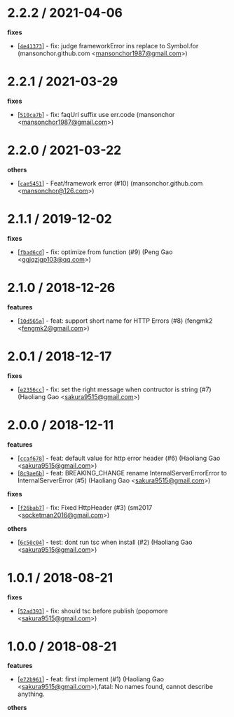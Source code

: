 
2.2.2 / 2021-04-06
==================

**fixes**
  * [[`4e41373`](http://github.com/eggjs/egg-errors/commit/4e41373129601aa4e09faef21c607f432f9d1105)] - fix: judge frameworkError ins replace to Symbol.for (mansonchor.github.com <<mansonchor1987@gmail.com>>)

2.2.1 / 2021-03-29
==================

**fixes**
  * [[`510ca7b`](http://github.com/eggjs/egg-errors/commit/510ca7b95edff4c2a2b9227c01ae8baa14cf5af3)] - fix: faqUrl suffix use err.code (mansonchor <<mansonchor1987@gmail.com>>)

2.2.0 / 2021-03-22
==================

**others**
  * [[`cae5451`](http://github.com/eggjs/egg-errors/commit/cae545101335c8a878ec4ee9094aeca1c688b825)] - Feat/framework error (#10) (mansonchor.github.com <<mansonchor@126.com>>)

2.1.1 / 2019-12-02
==================

**fixes**
  * [[`fbad6cd`](http://github.com/eggjs/egg-errors/commit/fbad6cd0ed5ae723b913124bf9176bfd36eb791f)] - fix: optimize from function (#9) (Peng Gao <<ggjqzjgp103@qq.com>>)

2.1.0 / 2018-12-26
==================

**features**
  * [[`10d565a`](http://github.com/eggjs/egg-errors/commit/10d565a24118c62d0a8a5ac2edcf04ab0df3968b)] - feat: support short name for HTTP Errors (#8) (fengmk2 <<fengmk2@gmail.com>>)

2.0.1 / 2018-12-17
==================

**fixes**
  * [[`e2356cc`](http://github.com/eggjs/egg-errors/commit/e2356ccfa5e4caec8044957bf8e95202ae024f4a)] - fix: set the right message when contructor is string (#7) (Haoliang Gao <<sakura9515@gmail.com>>)

2.0.0 / 2018-12-11
==================

**features**
  * [[`ccaf678`](http://github.com/eggjs/egg-errors/commit/ccaf678e33628ca1424416e3e11b815d74e90e57)] - feat: default value for http error header (#6) (Haoliang Gao <<sakura9515@gmail.com>>)
  * [[`8c9ae6b`](http://github.com/eggjs/egg-errors/commit/8c9ae6b35c383961ba7ba3c89eb69fd30ff8acfd)] - feat: BREAKING_CHANGE rename InternalServerErrorError to InternalServerError (#5) (Haoliang Gao <<sakura9515@gmail.com>>)

**fixes**
  * [[`f26bab7`](http://github.com/eggjs/egg-errors/commit/f26bab768ce9bb6fa280738a288a20a95e229a8b)] - fix: Fixed HttpHeader (#3) (sm2017 <<socketman2016@gmail.com>>)

**others**
  * [[`6c50c04`](http://github.com/eggjs/egg-errors/commit/6c50c0439f6fcd19ad0a039fbb69cb1715351f18)] - test: dont run tsc when install (#2) (Haoliang Gao <<sakura9515@gmail.com>>)

1.0.1 / 2018-08-21
==================

**fixes**
  * [[`52ad393`](http://github.com/eggjs/egg-errors/commit/52ad3935b9288e3b8b9c98407de674338a00ed08)] - fix: should tsc before publish (popomore <<sakura9515@gmail.com>>)

1.0.0 / 2018-08-21
==================

**features**
  * [[`e72b961`](http://github.com/eggjs/egg-errors/commit/e72b96141fbf132c6c7e8b60f2fb2a4c3bdd4262)] - feat: first implement (#1) (Haoliang Gao <<sakura9515@gmail.com>>),fatal: No names found, cannot describe anything.

**others**

